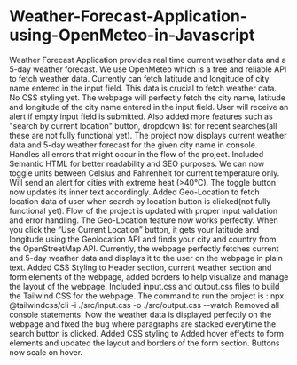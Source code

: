 # Weather-Forecast-Application-using-OpenMeteo-in-Javascript
Weather Forecast Application provides real time current weather data and a 5-day weather forecast.
We use OpenMeteo which is a free and reliable API to fetch weather data. Currently can fetch latitude and longitude of city name entered in the input field. This data is crucial to fetch weather data. No CSS styling yet.
The webpage will perfectly fetch the city name, latitude and longitude of the city name entered in the input field. User will receive an alert if empty input field is submitted. Also added more features such as "search by current location" button, dropdown list for recent searches(all these are not fully functional yet).
The project now displays current weather data and 5-day weather forecast for the given city name in console. Handles all errors that might occur in the flow of the project.
Included Semantic HTML for better readability and SEO purposes.
We can now toggle units between Celsius and Fahrenheit for current temperature only. Will send an alert for cities with extreme heat (>40°C).
The toggle button now updates its inner text accordingly.
Added Geo-Location to fetch location data of user when search by location button is clicked(not fully functional yet). Flow of the project is updated with proper input validation and error handling.
The Geo-Location feature now works perfectly. When you click the “Use Current Location” button, it gets your latitude and longitude using the Geolocation API and finds your city and country from the OpenStreetMap API.
Currently, the webpage perfectly fetches current and 5-day weather data and displays it to the user on the webpage in plain text.
Added CSS Styling to Header section, current weather section and form elements of the webpage, added borders to help visualize and manage the layout of the webpage.
Included input.css and output.css files to build the Tailwind CSS for the webpage. The command to run the project is :
npx @tailwindcss/cli -i ./src/input.css -o ./src/output.css --watch
Removed all console statements. Now the weather data is displayed perfectly on the webpage and fixed the bug where paragraphs are stacked everytime the search button is clicked.
Added CSS styling to Added hover effects to form elements and updated the layout and borders of the form section. Buttons now scale on hover.
